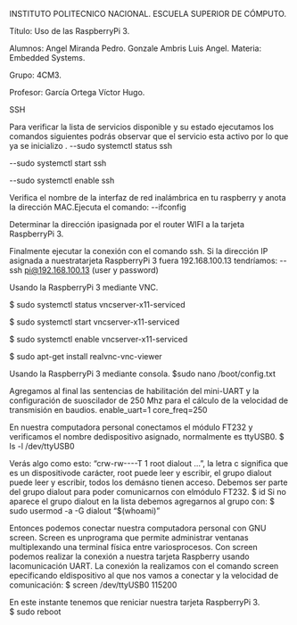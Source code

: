 INSTITUTO POLITECNICO NACIONAL.
ESCUELA SUPERIOR DE CÓMPUTO.


Título: Uso de las RaspberryPi 3.

Alumnos: 
Angel Miranda Pedro.
Gonzale Ambris Luis Angel.
Materia:  Embedded Systems.

Grupo: 4CM3.

Profesor: García Ortega Víctor Hugo.










SSH

Para verificar la  lista  de  servicios  disponible  y  su  estado ejecutamos los comandos siguientes podrás  observar  que  el  servicio  esta  activo  por  lo  que  ya se inicializo  .
--sudo  systemctl  status  ssh

--sudo  systemctl  start  ssh

--sudo  systemctl  enable  ssh

Verifica  el  nombre  de  la  interfaz  de  red  inalámbrica  en  tu  raspberry  y  anota  la  dirección  MAC.Ejecuta  el  comando:
--ifconfig



Determinar  la  dirección  ipasignada  por  el  router  WIFI  a  la  tarjeta  RaspberryPi  3.

Finalmente  ejecutar  la  conexión  con  el  comando  ssh.  Si  la  dirección  IP  asignada  a  nuestratarjeta  RaspberryPi  3  fuera 192.168.100.13 tendríamos:
--ssh  pi@192.168.100.13  (user y password)

Usando la  RaspberryPi  3  mediante  VNC.

$  sudo  systemctl  status  vncserver-x11-serviced

$  sudo  systemctl  start  vncserver-x11-serviced

$  sudo  systemctl  enable  vncserver-x11-serviced



$  sudo  apt-get  install  realvnc-vnc-viewer





  Usando  la  RaspberryPi  3  mediante  consola.
$sudo  nano /boot/config.txt


Agregamos  al  final  las  sentencias  de  habilitación  del  mini-UART  y  la  configuración  de  suoscilador  de  250  Mhz  para  el  cálculo  de  la  velocidad  de  transmisión  en  baudios.
enable_uart=1
core_freq=250


En  nuestra  computadora  personal  conectamos  el  módulo  FT232  y  verificamos  el  nombre  dedispositivo  asignado,  normalmente  es  ttyUSB0.
$  ls  -l  /dev/ttyUSB0


Verás  algo  como  esto:  “crw-rw----T  1  root  dialout  ...”,  la  letra  c  significa  que  es  un  dispositivode  carácter,  root  puede  leer  y  escribir,  el  grupo  dialout  puede  leer  y  escribir,  todos  los  demásno  tienen  acceso.  Debemos  ser  parte  del  grupo  dialout  para  poder  comunicarnos  con  elmódulo  FT232.
$ id
Si  no  aparece  el  grupo  dialout  en  la  lista  debemos  agregarnos  al  grupo  con:
$  sudo  usermod  -a  -G  dialout  “$(whoami)”

Entonces  podemos  conectar  nuestra  computadora  personal  con  GNU  screen.  Screen  es  unprograma  que  permite  administrar  ventanas  multiplexando  una  terminal  física  entre  variosprocesos.  Con  screen  podemos  realizar  la  conexión  a  nuestra  tarjeta  Raspberry  usando  lacomunicación  UART.  La  conexión  la  realizamos  con  el  comando  screen  epecificando  eldispositivo  al  que  nos  vamos  a  conectar  y  la  velocidad  de  comunicación:
$  screen  /dev/ttyUSB0  115200


En  este  instante  tenemos  que  reniciar  nuestra  tarjeta  RaspberryPi  3.  
$  sudo  reboot